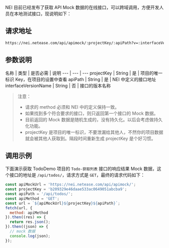 NEI 目前已经发布了获取 API Mock 数据的在线接口，可以跨域调用，方便开发人员在本地测试接口，现说明如下：

## 请求地址

```html
https://nei.netease.com/api/apimock/:projectKey/:apiPath?v=:interfaceVersionName
```

## 参数说明

名称 | 类型 | 是否必需 | 说明
--- | --- | ---
projectKey | String | 是 | 项目的唯一标识 Key，在项目的设置中查看
apiPath | String | 是 | NEI 中定义的接口地址
interfaceVersionName | String | 否 | 接口的版本名称

> 注意：
> - 请求的 method 必须和 NEI 中的定义保持一致。
> - 如果找到多个符合要求的接口，则只返回第一个接口的 Mock 数据。
> - 目前返回的 Mock 数据是随机生成的，没有持久化。以后会考虑做持久化功能。
> - projectKey 是项目的唯一标识，不要泄漏给其他人，不然你的项目数据就会被其他人获取到。隔段时间重新生成 projectKey 是个好习惯。

## 调用示例
下面演示获取 TodoDemo 项目的 `Todo-获取列表` 接口的响应结果 Mock 数据，这个接口的地址是 `/api/todos/`，请求方式是 `GET`，最终的请求代码如下：

```js
const apiMockUrl = 'https://nei.netease.com/api/apimock/';
const projectKey = 'b209329e46daae533ac0649051abcba9';
const apiPath = '/api/todos/';
const apiMethod = 'GET';
const url = `${apiMockUrl}${projectKey}${apiPath}`;
fetch(url, {
  method: apiMethod
}).then((res) => {
  return res.json();
}).then((json) => {
  // mock 数据
  console.log(json);
});
```
